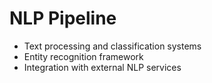 # NLP Pipeline

- Text processing and classification systems
- Entity recognition framework
- Integration with external NLP services
